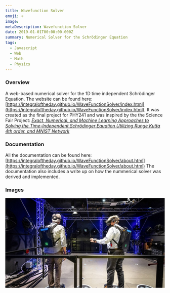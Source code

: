 ```yaml
---
title: Wavefunction Solver
emoji: ⚛️
image: 
metaDescription: Wavefunction Solver
date: 2019-01-01T00:00:00.000Z
summary: Numerical Solver for the Schrödinger Equation
tags:
  - Javascript
  - Web
  - Math
  - Physics
---
```


### Overview
A web-based numerical solver for the 1D time independent Schrödinger Equation. The website can be found here: [https://integraloftheday.github.io/WaveFunctionSolver/index.html](https://integraloftheday.github.io/WaveFunctionSolver/index.html). It was created as the final project for PHY241 and was inspired by the the Science Fair Project: [*Exact, Numerical, and Machine Learning Approaches to Solving the Time-Independent Schrödinger Equation Utilizing Runge Kutta 4th order, and MNIST Network*](https://drive.google.com/file/d/1aVVni2sjKJkxG7dv88nmfnkax8K4br2X/view?usp=sharing)

### Documentation 
All the documentation can be found here: [https://integraloftheday.github.io/WaveFunctionSolver/about.html](https://integraloftheday.github.io/WaveFunctionSolver/about.html)
The documentation also includes a write up on how the nummerical solver was derived and implemented. 

### Images 

![Wavefunction Solver Screenshot](/static/img/dreamscape_hero_0.jpg)


